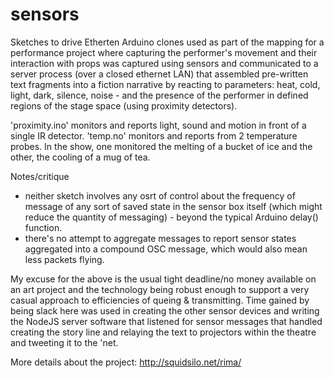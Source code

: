 # sensors

Sketches to drive Etherten Arduino clones used as part of the mapping for a performance project where capturing the performer's movement and their interaction with props was captured using sensors and communicated to a server process (over a closed ethernet LAN) that assembled pre-written text fragments into a fiction narrative by reacting to parameters: heat, cold, light, dark, silence, noise - and the presence of the performer in defined regions of the stage space (using proximity detectors).

'proximity.ino' monitors and reports light, sound and motion in front of a single IR detector.
'temp.no' monitors and reports from 2 temperature probes. In the show, one monitored the melting of a bucket of ice and the other, the cooling of a mug of tea.

Notes/critique
* neither sketch involves any osrt of control about the frequency of message of any sort of saved state in the sensor box itself (which might reduce the quantity of messaging) - beyond the typical Arduino delay() function. 
* there's no attempt to aggregate messages to report sensor states aggregated into a compound OSC message, which would also mean less packets flying.

My excuse for the above is the usual tight deadline/no money available on an art project and the technology being robust enough to support a very casual approach to efficiencies of queing & transmitting. Time gained by being slack here was used in creating the other sensor devices and writing the NodeJS server software that listened for sensor messages that handled creating the story line and relaying the text to projectors within the theatre and tweeting it to the 'net.

More details about the project: http://squidsilo.net/rima/
